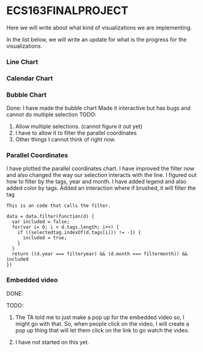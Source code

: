 # ECS163FINALPROJECT

Here we will write about what kind of visualizations we are implementing.

In the list below, we will write an update for what is the progress for the visualizations.

### Line Chart

### Calendar Chart

### Bubble Chart
Done:
  I have made the bubble chart
  Made it interactive but has bugs and cannot do multiple selection
TODO:
  1. Allow multiple selections. (cannot figure it out yet)
  2. I have to allow it to filter the parallel coordinates
  3. Other things I cannot think of right now.

### Parallel Coordinates
I have plotted the parallel coordinates chart.
I have improved the filter now and also changed the way our selection interacts with the line.
I figured out how to filter by the tags, year and month.
I have added legend and also added color by tags.
Added an interaction where if brushed, it will filter the tag
```
This is an code that calls the filter.

data = data.filter(function(d) {
  var included = false;
  for(var i= 0; i < d.tags.length; i++) {
    if ((selectedtag.indexOf(d.tags[i])) != -1) {
      included = true;
    }
  }
  return ((d.year === filteryear) && (d.month === filtermonth)) && included
})
```

### Embedded video
DONE:

TODO:
  1. The TA told me to just make a pop up for the embedded video so, I might go with that. So, when people click on the video, I will create a pop up thing that will let them click on the link to go watch the video.

  2. I have not started on this yet.
